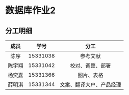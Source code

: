 # 数据库作业2

## 分工明细

|  成员  |   学号   |   分工 |
|:------:|:-------:|:-----:|
| 陈序   | 15331038 | 参考文献 |
| 陈宇翔 | 15331042 | 校对、调整、部署 |
| 杨奕嘉 | 15331366 | 图片、表格 |
| 薛明淇 | 15331344 | 文案、翻译大户、产品经理 |


